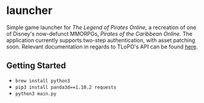 # launcher

Simple game launcher for _The Legend of Pirates Online,_ a recreation of one of Disney's now-defunct MMORPGs, _Pirates of the Caribbean Online._ The application currently supports two-step authentication, with asset patching soon. Relevant documentation in regards to TLoPO's API can be found [here](https://thelegendofpiratesonline.github.io/documentation/).

## Getting Started

* `brew install python3`
* `pip3 install panda3d==1.10.2 requests`
* `python3 main.py`
